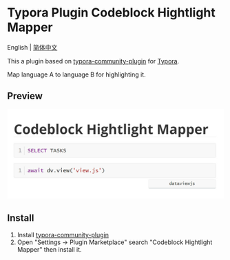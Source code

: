 # Typora Plugin Codeblock Hightlight Mapper

English | [简体中文](./README.zh-CN.md)

This a plugin based on [typora-community-plugin][core] for [Typora](https://typora.io).

Map language A to language B for highlighting it.

## Preview

![](./docs/assets/base.jpg)

## Install

1. Install [typora-community-plugin][core]
2. Open "Settings -> Plugin Marketplace" search "Codeblock Hightlight Mapper" then install it.



[core]: https://github.com/typora-community-plugin/typora-community-plugin

